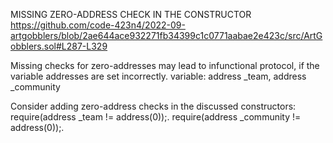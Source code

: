 MISSING ZERO-ADDRESS CHECK IN THE CONSTRUCTOR
https://github.com/code-423n4/2022-09-artgobblers/blob/2ae644ace932271fb34399c1c0771aabae2e423c/src/ArtGobblers.sol#L287-L329

Missing checks for zero-addresses may lead to infunctional protocol, if the variable addresses are set  incorrectly.
variable: address _team, address _community 

Consider adding zero-address checks in the discussed constructors: 
require(address _team != address(0));.
require(address _community != address(0));.
